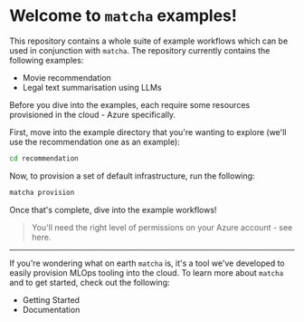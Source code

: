 # Welcome to `matcha` examples!

This repository contains a whole suite of example workflows which can be used in conjunction with `matcha`. The repository currently contains the following examples:

* Movie recommendation
* Legal text summarisation using LLMs

Before you dive into the examples, each require some resources provisioned in the cloud - Azure specifically.

First, move into the example directory that you're wanting to explore (we'll use the recommendation one as an example):

```bash
cd recommendation
```

Now, to provision a set of default infrastructure, run the following:

```bash
matcha provision
```

Once that's complete, dive into the example workflows!

> You'll need the right level of permissions on your Azure account - see here.

---

If you're wondering what on earth `matcha` is, it's a tool we've developed to easily provision MLOps tooling into the cloud. To learn more about `matcha` and to get started, check out the following:

* Getting Started
* Documentation